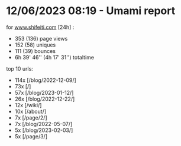 # 12/06/2023 08:19 - Umami report
for www.shifeiti.com [24h] :

 - 353 (136) page views
 - 152 (58) uniques
 - 111 (39) bounces
 - 6h 39' 46'' (4h 17' 31'') totaltime


top 10 urls:
 - 114x [/blog/2022-12-09/]
 - 73x [/]
 - 57x [/blog/2023-01-12/]
 - 26x [/blog/2022-12-22/]
 - 12x [/wiki/]
 - 10x [/about/]
 - 7x [/page/2/]
 - 7x [/blog/2022-05-07/]
 - 5x [/blog/2023-02-03/]
 - 5x [/page/3/]


